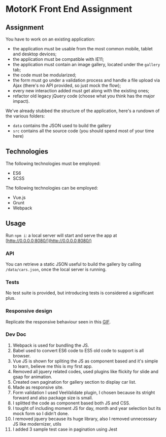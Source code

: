# MotorK Front End Assignment

## Assignment

You have to work on an existing application:
 
 * the application must be usable from the most common mobile, tablet and desktop devices;
 * the application must be compatible with IE11;
 * the application must contain an image gallery, located under the `gallery` tab;
 * the code must be modularized;
 * the form must go under a validation process and handle a file upload via Ajax (there's no API provided, so just mock the flow);
 * every new interaction added must get along with the existing ones;
 * refactor old legacy jQuery code (choose what you think has the major impact).
 
We've already stubbed the structure of the application, here's a rundown of the various folders:

 * `data` contains the JSON used to build the gallery
 * `src` contains all the source code (you should spend most of your time here)


## Technologies

The following technologies must be employed:

 * ES6
 * SCSS
 
The following technologies can be employed:

 * Vue.js
 * Grunt
 * Webpack


## Usage

Run `npm i`: a local server will start and serve the app at [http://0.0.0.0:8080/](http://0.0.0.0:8080/)


### API

You can retrieve a static JSON useful to build the gallery by calling `/data/cars.json`, once the local server is running.


### Tests

No test suite is provided, but introducing tests is considered a significant plus.



### Responsive design

Replicate the responsive behaviour seen in this [GIF](./responsive.gif).

### Dev Doc
 
1) Webpack is used for bundling the JS.
2) Babel used to convert ES6 code to ES5 old code to support is all browser.
3) Vue JS is shown for spliting the JS as component based and it's simple to learn, believe me this is my first app.
4) Removed all jquery related codes, used plugins like flickity for slide and gsap for animation.
5) Created own pagination for gallery section to display car list.
6) Made as responsive site.
7) Form validation I used VeeValidate plugin, I chosen because its stright forward and also package size is small.
8) I splitted the code as component based both JS and CSS.
9) I tought of including moment JS for day, month and year selection but its mock form so I didn't done.
10) I removed jquery because its huge library, also I removed unnecessary JS like modernizer, utils
11) I added 3 sample test case in pagination using Jest
